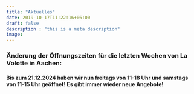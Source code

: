 ```yaml
---
title: "Aktuelles"
date: 2019-10-17T11:22:16+06:00
draft: false
description : "this is a meta description"
image:
---
```


### Änderung der Öffnungszeiten für die letzten Wochen von La Volotte in Aachen:
#### Bis zum 21.12.2024 haben wir nun freitags von 11-18 Uhr und samstags von 11-15 Uhr geöffnet! Es gibt immer wieder neue Angebote!

